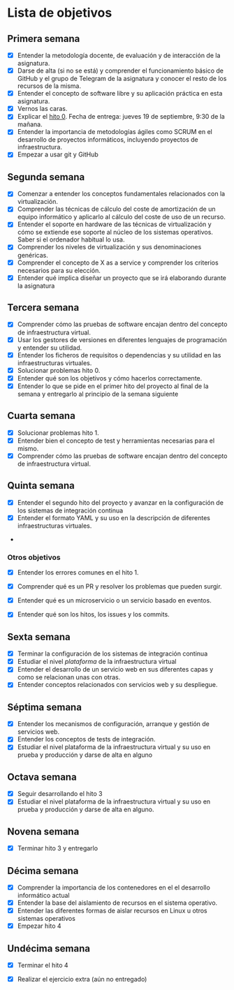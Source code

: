 # Lista de objetivos

## Primera semana 

- [x] Entender la metodología docente, de evaluación y de interacción de la asignatura.
- [x] Darse de alta (si no se está) y comprender el funcionamiento básico de GitHub y el
   grupo de Telegram de la asignatura y conocer el resto de los recursos de la misma.
- [x] Entender el concepto de software libre y su aplicación práctica en esta asignatura.
- [x] Vernos las caras.
- [x] Explicar el
   [hito 0](http://jj.github.io/IV/documentos/proyecto/0.Repositorio). Fecha
   de entrega: jueves 19 de septiembre, 9:30 de la mañana.
- [x] Entender la importancia de metodologías ágiles como SCRUM en el
   desarrollo de proyectos informáticos, incluyendo proyectos de
   infraestructura.
- [x] Empezar a usar git y GitHub

## Segunda semana

- [x] Comenzar a entender los conceptos fundamentales relacionados con la virtualización.
- [x] Comprender las técnicas de cálculo del coste de amortización de un equipo informático y aplicarlo al cálculo del coste de uso de un recurso.
- [x] Entender el soporte en hardware de las técnicas de virtualización y cómo se extiende ese soporte al núcleo de los sistemas operativos. Saber si el ordenador habitual lo usa.
- [x] Comprender los niveles de virtualización y sus denominaciones genéricas.
- [x] Comprender el concepto de X as a service y comprender los criterios necesarios para su elección.
- [x] Entender qué implica diseñar un proyecto que se irá elaborando durante la asignatura

## Tercera semana

- [x] Comprender cómo las pruebas de software encajan dentro del concepto de infraestructura virtual.
- [x] Usar los gestores de versiones en diferentes lenguajes de programación y entender su utilidad.
- [x] Entender los ficheros de requisitos o dependencias y su utilidad en las infraestructuras virtuales.
- [x] Solucionar problemas hito 0. 
- [x] Entender qué son los objetivos y cómo hacerlos correctamente.
-[x] Entender lo que se pide en el primer hito del proyecto al final de la semana y entregarlo al principio de la semana siguiente

## Cuarta semana

- [x] Solucionar problemas hito 1.
- [x] Entender bien el concepto de test y herramientas necesarias para el mismo.
- [x] Comprender cómo las pruebas de software encajan dentro del concepto
   de infraestructura virtual.
  
## Quinta semana 

- [x] Entender el segundo hito del proyecto y avanzar en la configuración de los sistemas de integración continua
- [x] Entender el formato YAML y su uso en la descripción de diferentes infraestructuras virtuales. 
-

### Otros objetivos

- [x] Entender los errores comunes en el hito 1.
- [x] Comprender qué es un PR y resolver los problemas que pueden surgir.
- [x] Entender qué es un microservicio o un servicio basado en eventos.
- [x] Entender qué son los hitos, los issues y los commits.


## Sexta semana

- [x] Terminar la configuración de los sistemas de integración continua
- [x] Estudiar el nivel *plataforma* de la infraestructura virtual 
- [x] Entender el desarrollo de un servicio web en sus diferentes capas y como se relacionan unas con otras.
- [x] Entender conceptos relacionados con servicios web y su despliegue.

## Séptima semana

- [x] Entender los mecanismos de configuración, arranque y gestión de servicios web.
- [x] Entender los conceptos de tests de integración.
- [x] Estudiar el nivel plataforma de la infraestructura virtual y su uso en prueba y producción y darse de alta en alguno

## Octava semana

- [x] Seguir desarrollando el hito 3
- [x] Estudiar el nivel plataforma de la infraestructura virtual y su uso en prueba y producción y darse de alta en alguno.

## Novena semana

- [x] Terminar hito 3 y entregarlo 

## Décima semana

- [x] Comprender la importancia de los contenedores en el el desarrollo informático actual
- [x] Entender la base del aislamiento de recursos en el sistema operativo.
- [x] Entender las diferentes formas de aislar recursos en Linux u otros sistemas operativos
- [x] Empezar hito 4

## Undécima semana

- [x] Terminar el hito 4 
- [x] Realizar el ejercicio extra (aún no entregado)




